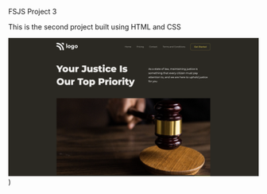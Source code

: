 FSJS Project 3

This is the second project built using HTML and CSS

![Project3](../Output/Output.png))
